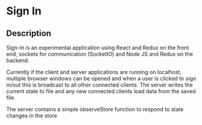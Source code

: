 # Sign In

## Description

Sign-in is an experimental application using React and Redux on the front end, sockets for communication (SocketIO) and Node JS and Redux on the backend.

Currently if the client and server applications are running on localhost, multiple browser windows can be opened and when a user is clicked to sign in/out this is broadcast to all other connected clients. The server writes the current state to file and any new connected clients load data from the saved file.

The server contains a simple observeStore function to respond to state changes in the store
